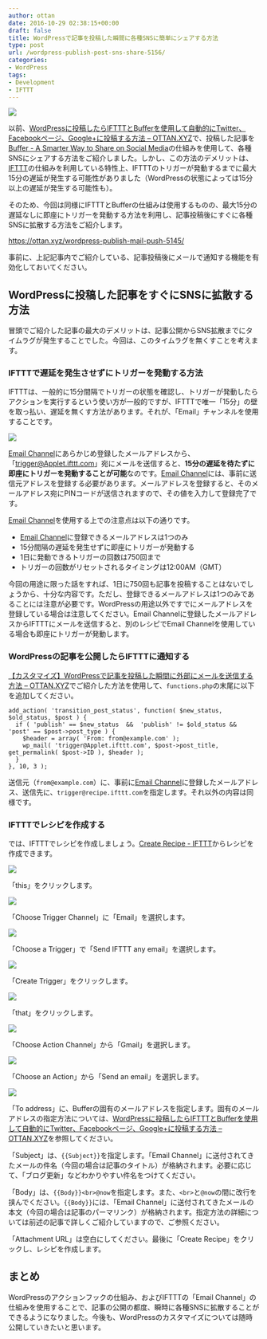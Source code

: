 ```yaml
---
author: ottan
date: 2016-10-29 02:38:15+00:00
draft: false
title: WordPressで記事を投稿した瞬間に各種SNSに簡単にシェアする方法
type: post
url: /wordpress-publish-post-sns-share-5156/
categories:
- WordPress
tags:
- Development
- IFTTT
---
```


![](/images/2016/10/161029-5814029bd3472.jpg)






以前、[WordPressに投稿したらIFTTTとBufferを使用して自動的にTwitter、Facebookページ、Google+に投稿する方法 – OTTAN.XYZ](https://ottan.xyz/wordpress-ifttt-buffer-sns-4845/)で、投稿した記事を[Buffer - A Smarter Way to Share on Social Media](https://buffer.com/)の仕組みを使用して、各種SNSにシェアする方法をご紹介しました。しかし、この方法のデメリットは、[IFTTT](https://ifttt.com/)の仕組みを利用している特性上、IFTTTのトリガーが発動するまでに最大15分の遅延が発生する可能性がありました（WordPressの状態によっては15分以上の遅延が発生する可能性も）。





そのため、今回は同様にIFTTTとBufferの仕組みは使用するものの、最大15分の遅延なしに即座にトリガーを発動する方法を利用し、記事投稿後にすぐに各種SNSに拡散する方法をご紹介します。



https://ottan.xyz/wordpress-publish-mail-push-5145/



事前に、上記記事内でご紹介している、記事投稿後にメールで通知する機能を有効化しておいてください。





## WordPressに投稿した記事をすぐにSNSに拡散する方法





冒頭でご紹介した記事の最大のデメリットは、記事公開からSNS拡散までにタイムラグが発生することでした。今回は、このタイムラグを無くすことを考えます。





### IFTTTで遅延を発生させずにトリガーを発動する方法





IFTTTは、一般的に15分間隔でトリガーの状態を確認し、トリガーが発動したらアクションを実行するという使い方が一般的ですが、IFTTTで唯一「15分」の壁を取っ払い、遅延を無くす方法があります。それが、「Email」チャンネルを使用することです。





![](/images/2016/10/161029-58140419b7871.png)






[Email Channel](https://ifttt.com/email)にあらかじめ登録したメールアドレスから、「trigger@Applet.ifttt.com」宛にメールを送信すると、**15分の遅延を待たずに即座にトリガーを発動することが可能**なのです。[Email Channel](https://ifttt.com/email)には、事前に送信元アドレスを登録する必要があります。メールアドレスを登録すると、そのメールアドレス宛にPINコードが送信されますので、その値を入力して登録完了です。





[Email Channel](https://ifttt.com/email)を使用する上での注意点は以下の通りです。






  * [Email Channel](https://ifttt.com/email)に登録できるメールアドレスは1つのみ
  * 15分間隔の遅延を発生せずに即座にトリガーが発動する
  * 1日に発動できるトリガーの回数は750回まで
  * トリガーの回数がリセットされるタイミングは12:00AM（GMT）




今回の用途に限った話をすれば、1日に750回も記事を投稿することはないでしょうから、十分な内容です。ただし、登録できるメールアドレスは1つのみであることには注意が必要です。WordPressの用途以外ですでにメールアドレスを登録している場合は注意してください。Email Channelに登録したメールアドレスからIFTTTにメールを送信すると、別のレシピでEmail Channelを使用している場合も即座にトリガーが発動します。





### WordPressの記事を公開したらIFTTTに通知する





[【カスタマイズ】WordPressで記事を投稿した瞬間に外部にメールを送信する方法 – OTTAN.XYZ](https://ottan.xyz/wordpress-publish-mail-push-5145/)でご紹介した方法を使用して、`functions.php`の末尾に以下を追加してください。




    
    add_action( 'transition_post_status', function( $new_status, $old_status, $post ) {
      if ( 'publish' == $new_status  &&  'publish' != $old_status && 'post' == $post->post_type ) {
        $header = array( 'From: from@example.com' );
        wp_mail( 'trigger@Applet.ifttt.com', $post->post_title, get_permalink( $post->ID ), $header );
      }
    }, 10, 3 );





送信元（`from@example.com`）に、事前に[Email Channel](https://ifttt.com/email)に登録したメールアドレス、送信先に、`trigger@recipe.ifttt.com`を指定します。それ以外の内容は同様です。





### IFTTTでレシピを作成する





では、IFTTTでレシピを作成しましょう。[Create Recipe - IFTTT](https://ifttt.com/myrecipes/personal/new)からレシピを作成できます。





![](/images/2016/10/161029-581404362f244.png)






「this」をクリックします。





![](/images/2016/10/161029-5814043b01fd4.png)






「Choose Trigger Channel」に「Email」を選択します。





![](/images/2016/10/161029-5814044155436.png)






「Choose a Trigger」で「Send IFTTT any email」を選択します。





![](/images/2016/10/161029-58140445d728c.png)






「Create Trigger」をクリックします。





![](/images/2016/10/161029-5814044b331cd.png)






「that」をクリックします。





![](/images/2016/10/161029-581404502ebba.png)






「Choose Action Channel」から「Gmail」を選択します。





![](/images/2016/10/161029-581404552d48a.png)






「Choose an Action」から「Send an email」を選択します。





![](/images/2016/10/161029-5814045971e72.png)






「To address」に、Bufferの固有のメールアドレスを指定します。固有のメールアドレスの指定方法については、[WordPressに投稿したらIFTTTとBufferを使用して自動的にTwitter、Facebookページ、Google+に投稿する方法 – OTTAN.XYZ](https://ottan.xyz/wordpress-ifttt-buffer-sns-4845/)を参照してください。





「Subject」は、`{{Subject}}`を指定します。「Email Channel」に送付されてきたメールの件名（今回の場合は記事のタイトル）が格納されます。必要に応じて、「ブログ更新」などわかりやすい件名をつけてください。





「Body」は、`{{Body}}<br>@now`を指定します。また、`<br>`と`@now`の間に改行を挟んでください。`{{Body}}`には、「Email Channel」に送付されてきたメールの本文（今回の場合は記事のパーマリンク）が格納されます。指定方法の詳細については前述の記事で詳しくご紹介していますので、ご参照ください。





「Attachment URL」は空白にしてください。最後に「Create Recipe」をクリックし、レシピを作成します。





## まとめ





WordPressのアクションフックの仕組み、およびIFTTTの「Email Channel」の仕組みを使用することで、記事の公開の都度、瞬時に各種SNSに拡散することができるようになりました。今後も、WordPressのカスタマイズについては随時公開していきたいと思います。

